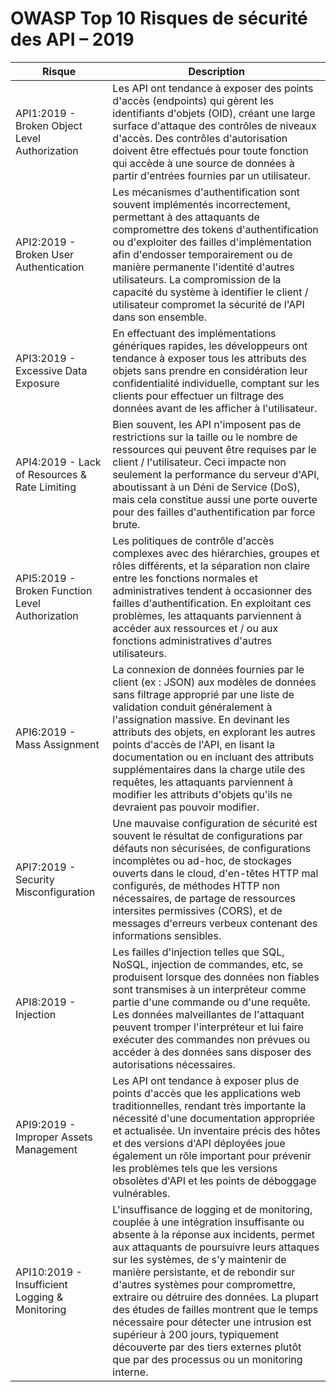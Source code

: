 OWASP Top 10 Risques de sécurité des API – 2019
===============================================

| Risque | Description |
| ------ | ----------- |
| API1:2019 - Broken Object Level Authorization | Les API ont tendance à exposer des points d'accès (endpoints) qui gèrent les identifiants d'objets (OID), créant une large surface d'attaque des contrôles de niveaux d'accès. Des contrôles d'autorisation doivent être effectués pour toute fonction qui accède à une source de données à partir d'entrées fournies par un utilisateur. |
| API2:2019 - Broken User Authentication | Les mécanismes d'authentification sont souvent implémentés incorrectement, permettant à des attaquants de compromettre des tokens d'authentification ou d'exploiter des failles d'implémentation afin d'endosser temporairement ou de manière permanente l'identité d'autres utilisateurs. La compromission de la capacité du système à identifier le client / utilisateur compromet la sécurité de l'API dans son ensemble. |
| API3:2019 - Excessive Data Exposure | En effectuant des implémentations génériques rapides, les développeurs ont tendance à exposer tous les attributs des objets sans prendre en considération leur confidentialité individuelle, comptant sur les clients pour effectuer un filtrage des données avant de les afficher à l'utilisateur. |
| API4:2019 - Lack of Resources & Rate Limiting | Bien souvent, les API n'imposent pas de restrictions sur la taille ou le nombre de ressources qui peuvent être requises par le client / l'utilisateur. Ceci impacte non seulement la performance du serveur d'API, aboutissant à un Déni de Service (DoS), mais cela constitue aussi une porte ouverte pour des failles d'authentification par force brute. |
| API5:2019 - Broken Function Level Authorization | Les politiques de contrôle d'accès complexes avec des hiérarchies, groupes et rôles différents, et la séparation non claire entre les fonctions normales et administratives tendent à occasionner des failles d'authentification. En exploitant ces problèmes, les attaquants parviennent à accéder aux ressources et / ou aux fonctions administratives d'autres utilisateurs. |
| API6:2019 - Mass Assignment | La connexion de données fournies par le client (ex : JSON) aux modèles de données sans filtrage approprié par une liste de validation conduit généralement à l'assignation massive. En devinant les attributs des objets, en explorant les autres points d'accès de l'API, en lisant la documentation ou en incluant des attributs supplémentaires dans la charge utile des requêtes, les attaquants parviennent à modifier les attributs d'objets qu'ils ne devraient pas pouvoir modifier. |
| API7:2019 - Security Misconfiguration | Une mauvaise configuration de sécurité est souvent le résultat de configurations par défauts non sécurisées, de configurations incomplètes ou ad-hoc, de stockages ouverts dans le cloud, d'en-têtes HTTP mal configurés, de méthodes HTTP non nécessaires, de partage de ressources intersites permissives (CORS), et de messages d'erreurs verbeux contenant des informations sensibles. |
| API8:2019 - Injection | Les failles d'injection telles que SQL, NoSQL, injection de commandes, etc, se produisent lorsque des données non fiables sont transmises à un interpréteur comme partie d'une commande ou d'une requête. Les données malveillantes de l'attaquant peuvent tromper l'interpréteur et lui faire exécuter des commandes non prévues ou accéder à des données sans disposer des autorisations nécessaires. |
| API9:2019 - Improper Assets Management | Les API ont tendance à exposer plus de points d'accès que les applications web traditionnelles, rendant très importante la nécessité d'une documentation appropriée et actualisée. Un inventaire précis des hôtes et des versions d'API déployées joue également un rôle important pour prévenir les problèmes tels que les versions obsolètes d'API et les points de déboggage vulnérables. |
| API10:2019 - Insufficient Logging & Monitoring | L'insuffisance de logging et de monitoring, couplée à une intégration insuffisante ou absente à la réponse aux incidents, permet aux attaquants de poursuivre leurs attaques sur les systèmes, de s'y maintenir de manière persistante, et de rebondir sur d'autres systèmes pour compromettre, extraire ou détruire des données. La plupart des études de failles montrent que le temps nécessaire pour détecter une intrusion est supérieur à 200 jours, typiquement découverte par des tiers externes plutôt que par des processus ou un monitoring interne. |
